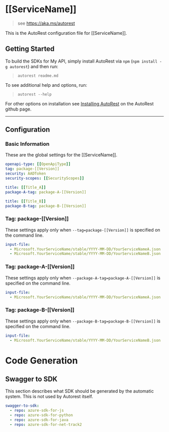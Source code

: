 # [[ServiceName]]

> see https://aka.ms/autorest

This is the AutoRest configuration file for [[ServiceName]].

## Getting Started

To build the SDKs for My API, simply install AutoRest via `npm` (`npm install -g autorest`) and then run:

> `autorest readme.md`

To see additional help and options, run:

> `autorest --help`

For other options on installation see [Installing AutoRest](https://aka.ms/autorest/install) on the AutoRest github page.

---

## Configuration

### Basic Information

These are the global settings for the [[ServiceName]].

```yaml
openapi-type: [[OpenApiType]]
tag: package-[[Version]]
security: AADToken
security-scopes: [[SecurityScopes]]
```

```yaml && $(package-A)
title: [[Title_A]]
package-A-tag: package-A-[[Version]]
```

```yaml && $(package-B)
title: [[Title_B]]
package-B-tag: package-B-[[Version]]
```

### Tag: package-[[Version]]

These settings apply only when `--tag=package-[[Version]]` is specified on the command line.

```yaml $(tag) == 'package-[[Version]]'
input-file:
  - Microsoft.YourServiceName/stable/YYYY-MM-DD/YourServiceNameA.json
  - Microsoft.YourServiceName/stable/YYYY-MM-DD/YourServiceNameB.json
```

### Tag: package-A-[[Version]]

These settings apply only when `--package-A-tag=package-A-[[Version]]` is specified on the command line.

```yaml $(package-A-tag) == 'package-A-[[Version]]'
input-file:
  - Microsoft.YourServiceName/stable/YYYY-MM-DD/YourServiceNameA.json
```

### Tag: package-B-[[Version]]

These settings apply only when `--package-B-tag=package-B-[[Version]]` is specified on the command line.

```yaml $(package-B-tag) == 'package-B-[[Version]]'
input-file:
  - Microsoft.YourServiceName/stable/YYYY-MM-DD/YourServiceNameB.json
```

# Code Generation

## Swagger to SDK

This section describes what SDK should be generated by the automatic system.
This is not used by Autorest itself.

```yaml $(swagger-to-sdk)
swagger-to-sdk:
  - repo: azure-sdk-for-js
  - repo: azure-sdk-for-python
  - repo: azure-sdk-for-java
  - repo: azure-sdk-for-net-track2
```
